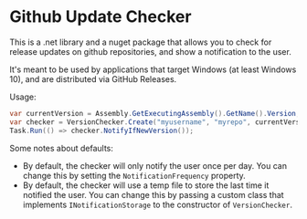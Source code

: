 # Github Update Checker

This is a .net library and a nuget package that allows you to check for release updates on github repositories, and show a notification to the user.

It's meant to be used by applications that target Windows (at least Windows 10), and are distributed via GitHub Releases.

Usage:

```csharp
var currentVersion = Assembly.GetExecutingAssembly().GetName().Version;
var checker = VersionChecker.Create("myusername", "myrepo", currentVersion, "My App Name");
Task.Run(() => checker.NotifyIfNewVersion());
```

Some notes about defaults:
- By default, the checker will only notify the user once per day. You can change this by setting the `NotificationFrequency` property.	
- By default, the checker will use a temp file to store the last time it notified the user. You can change this by passing a custom class that implements `INotificationStorage` to the constructor of `VersionChecker`.

